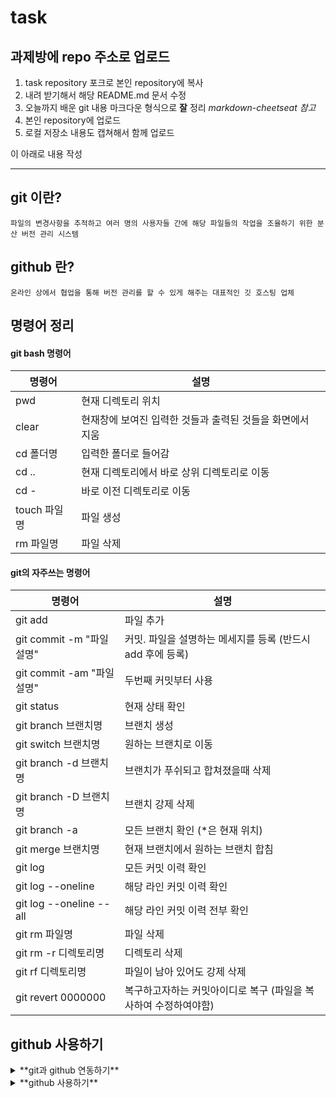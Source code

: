 # task

## 과제방에 repo 주소로 업로드

1. task repository 포크로 본인 repository에 복사
2. 내려 받기해서 해당 README.md 문서 수정
3. 오늘까지 배운 git 내용 마크다운 형식으로 __잘__ 정리
  _markdown-cheetseat 참고_
4. 본인 repository에 업로드
5. 로컬 저장소 내용도 캡쳐해서 함께 업로드

이 아래로 내용 작성




- - - - 
## git 이란? ##

    파일의 변경사항을 추적하고 여러 명의 사용자들 간에 해당 파일들의 작업을 조율하기 위한 분산 버전 관리 시스템


## github 란? ##

    온라인 상에서 협업을 통해 버전 관리를 할 수 있게 해주는 대표적인 깃 호스팅 업체


## 명령어 정리 ##
   
#### git bash 명령어 ####
명령어  | 설명
------------- | -------------
pwd  | 현재 디렉토리 위치
clear  | 현재창에 보여진 입력한 것들과 출력된 것들을 화면에서 지움
cd 폴더명  | 입력한 폴더로 들어감
cd ..  | 현재 디렉토리에서 바로 상위 디렉토리로 이동
cd -  | 바로 이전 디렉토리로 이동
touch 파일명  | 파일 생성
rm 파일명  | 파일 삭제


#### git의 자주쓰는 명령어 ####

명령어  | 설명
------------- | -------------
git add    | 파일 추가
git commit -m "파일 설명" | 커밋. 파일을 설명하는 메세지를 등록 (반드시 add 후에 등록)
git commit -am "파일 설명"  | 두번째 커밋부터 사용
git status  | 현재 상태 확인
git branch 브랜치명  | 브랜치 생성
git switch 브랜치명  | 원하는 브랜치로 이동
git branch -d 브랜치명  | 브랜치가 푸쉬되고 합쳐졌을때 삭제
git branch -D 브랜치명 | 브랜치 강제 삭제
git branch -a  |  모든 브랜치 확인 (*은 현재 위치)
git merge 브랜치명  | 현재 브랜치에서 원하는 브랜치 합침
git log  | 모든 커밋 이력 확인
git log --oneline  | 해당 라인 커밋 이력 확인
git log --oneline --all  | 해당 라인 커밋 이력 전부 확인
git rm 파일명  | 파일 삭제
git rm -r 디렉토리명  | 디렉토리 삭제
git rf 디렉토리명  | 파일이 남아 있어도 강제 삭제
git revert 0000000  | 복구하고자하는 커밋아이디로 복구 (파일을 복사하여 수정하여야함)



## github 사용하기 ##

<details>
  <summary>**git과 github 연동하기**</summary>   
   
  <p>1. github의 repositories탭에서 New를 선택하여 Create repository</p>
  <p>2. 화면에 나오는 git remote add origin 명령어와 url을 복사해서 bash창에 붙여넣기</p>
  <p>3. 팝업창의 sign in with your browser 클릭</p>
  <p>4. 옵션에서 전체 선택 후 authorize 버튼 클릭</p>
</details>
<details>
  <summary>**github 사용하기**</summary>   

  <p>1. git push -u origin main 명령어를 입력하여 파일을 푸쉬 (main : 브랜치명)</p>
  <p>2. git pull origin main 명령어를 입력하여 파일을 내려받기</p>
  <p>3. git clone http://~ 내 저장소로 복사 (폴더를 만든경우 한칸띄고 마침표 . )</p>
  <p>4. git remote rm origin 연결된 온라인 저장소 정보 삭제</p>
</details>
   
